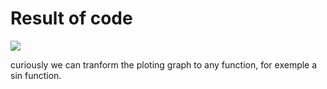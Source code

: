 # Result of code
<img src="https://raw.githubusercontent.com/FranciscoOssianFOLN/Exercises/master/The%20Nature%20of%20Code%202/1.4%20Graphing%201D%20Perlin%20Noise%20-%20Perlin%20noise%20and%20p5.js%20Tutorial/official%20example/sin%20curve/result.gif" />

curiously we can tranform the ploting graph to any function, for exemple a sin function.
